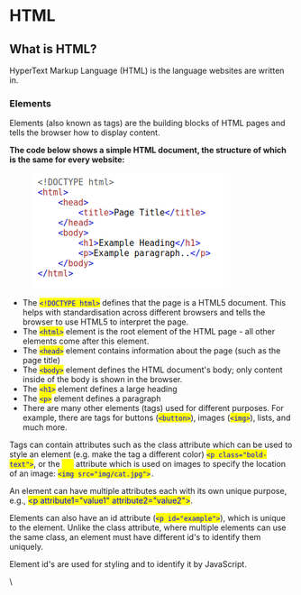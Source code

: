 # HTML

## What is HTML?

HyperText Markup Language (HTML) is the language websites are written in.&#x20;

### Elements

Elements (also known as tags) are the building blocks of HTML pages and tells the browser how to display content.&#x20;

**The code below shows a simple HTML document, the structure of which is the same for every website:**

<figure><img src="../../../../.gitbook/assets/Capture (32).PNG" alt=""><figcaption></figcaption></figure>

* The <mark style="color:blue;">`<!DOCTYPE html>`</mark> defines that the page is a HTML5 document. This helps with standardisation across different browsers and tells the browser to use HTML5 to interpret the page.
* The <mark style="color:blue;">`<html>`</mark> element is the root element of the HTML page - all other elements come after this element.
* The <mark style="color:blue;">`<head>`</mark> element contains information about the page (such as the page title)
* The <mark style="color:blue;">`<body>`</mark> element defines the HTML document's body; only content inside of the body is shown in the browser.
* The <mark style="color:blue;">`<h1>`</mark> element defines a large heading
* The <mark style="color:blue;">`<p>`</mark> element defines a paragraph
* There are many other elements (tags) used for different purposes. For example, there are tags for buttons (<mark style="color:blue;">`<button>`</mark>), images (<mark style="color:blue;">`<img>`</mark>), lists, and much more.&#x20;



Tags can contain attributes such as the class attribute which can be used to style an element (e.g. make the tag a different color) <mark style="color:blue;">`<p class="bold-text">`</mark>, or the _<mark style="color:yellow;">src</mark>_ attribute which is used on images to specify the location of an image: <mark style="color:blue;">`<img src="img/cat.jpg">`</mark>`.`

An element can have multiple attributes each with its own unique purpose, e.g., <mark style="color:blue;">\<p attribute1="value1" attribute2="value2"></mark>.

Elements can also have an id attribute (<mark style="color:blue;">`<p id="example">`</mark>), which is unique to the element. Unlike the class attribute, where multiple elements can use the same class, an element must have different id's to identify them uniquely.&#x20;

Element id's are used for styling and to identify it by JavaScript.







\
